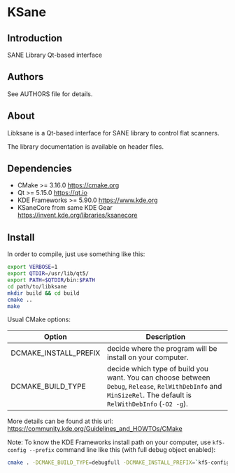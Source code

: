 # KSane

## Introduction

SANE Library Qt-based interface

## Authors

See AUTHORS file for details.

## About

Libksane is a Qt-based interface for SANE library to control flat scanners.

The library documentation is available on header files.

## Dependencies

 - CMake          >= 3.16.0                https://cmake.org
 - Qt             >= 5.15.0                https://qt.io
 - KDE Frameworks >= 5.90.0                https://www.kde.org
 - KSaneCore      from same KDE Gear       https://invent.kde.org/libraries/ksanecore

## Install

In order to compile, just use something like this:

```bash
export VERBOSE=1
export QTDIR=/usr/lib/qt5/
export PATH=$QTDIR/bin:$PATH
cd path/to/libksane
mkdir build && cd build
cmake ..
make
```

Usual CMake options:

| Option                | Description |
| -------               | ----------- |
| DCMAKE_INSTALL_PREFIX | decide where the program will be install on your computer. |
| DCMAKE_BUILD_TYPE     | decide which type of build you want. You can choose between `Debug`, `Release`, `RelWithDebInfo` and `MinSizeRel`. The default is `RelWithDebInfo` (`-O2 -g`). |

More details can be found at this url: https://community.kde.org/Guidelines_and_HOWTOs/CMake

Note: To know the KDE Frameworks install path on your computer, use `kf5-config --prefix` command line like this (with full debug object enabled):

```bash
cmake . -DCMAKE_BUILD_TYPE=debugfull -DCMAKE_INSTALL_PREFIX=`kf5-config --prefix`
```

